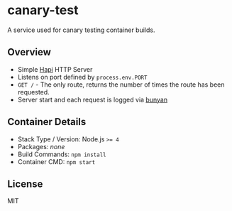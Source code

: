 # canary-test
A service used for canary testing container builds.

## Overview

- Simple [Hapi](https://github.com/hapijs/hapi) HTTP Server
- Listens on port defined by `process.env.PORT`
- `GET /` - The only route, returns the number of times the route has been
  requested.
- Server start and each request is logged via [bunyan](https://github.com/trentm/node-bunyan)

## Container Details

- Stack Type / Version: Node.js `>= 4`
- Packages: *none*
- Build Commands: `npm install`
- Container CMD: `npm start`

## License
MIT
